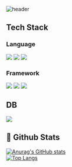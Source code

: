 
![header](https://capsule-render.vercel.app/api?type=waving&color=gradient&height=300&section=header&text=Good%20to%20see%20you%20%F0%9F%A4%97)


<div>

## Tech Stack

### Language
<img src="https://img.shields.io/badge/HTML5-E34F26?style=flat-square&logo=Python&logoColor=white"/>
<img src="https://img.shields.io/badge/CSS-663399?style=flat-square&logo=Python&logoColor=white"/>
<img src="https://img.shields.io/badge/JavaScript-F7DF1E?style=flat-square&logo=Python&logoColor=white"/>
<br/>

### Framework
<img src="https://img.shields.io/badge/Spring-6DB33F?style=flat-square&logo=Python&logoColor=white"/>
<img src="https://img.shields.io/badge/React.js-61DAFB?style=flat-square&logo=Python&logoColor=white"/>
<img src="https://img.shields.io/badge/Vue.js-4FC08D?style=flat-square&logo=Python&logoColor=white"/>


## DB
<img src="https://img.shields.io/badge/MySQL-4479A1?style=flat-square&logo=Python&logoColor=white"/>

<br>
    
  ## 🤔 Github Stats
[![Anurag's GitHub stats](https://github-readme-stats.vercel.app/api?username=yonseeee)](https://github.com/anuraghazra/github-readme-stats)
<br>
 [![Top Langs](https://github-readme-stats.vercel.app/api/top-langs/?username=yonseeee)](https://github.com/anuraghazra/github-readme-stats)
</div>
